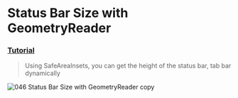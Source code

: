  # Status Bar Size with GeometryReader
 ### [Tutorial](https://designcode.io/swiftui-handbook-status-bar-size-with-geometryreader)
> Using SafeAreaInsets, you can get the height of the status bar, tab bar dynamically

![046  Status Bar Size with GeometryReader copy](https://github.com/mrgsdev/DesignCode/assets/157994617/1e49e347-c068-4493-a516-5c801d057aeb)

